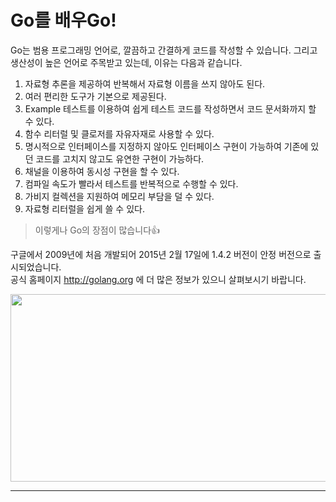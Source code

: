 # Go를 배우Go!
Go는 범용 프로그래밍 언어로, 깔끔하고 간결하게 코드를 작성할 수 있습니다. 그리고 생산성이 높은 언어로 주목받고 있는데, 이유는 다음과 같습니다.  
1. 자료형 추론을 제공하여 반복해서 자료형 이름을 쓰지 않아도 된다.
2. 여러 편리한 도구가 기본으로 제공된다.
3. Example 테스트를 이용하여 쉽게 테스트 코드를 작성하면서 코드 문서화까지 할 수 있다.
4. 함수 리터럴 및 클로저를 자유자재로 사용할 수 있다.
5. 명시적으로 인터페이스를 지정하지 않아도 인터페이스 구현이 가능하여 기존에 있던 코드를 고치지 않고도 유연한 구현이 가능하다.
6. 채널을 이용하여 동시성 구현을 할 수 있다.
7. 컴파일 속도가 빨라서 테스트를 반복적으로 수행할 수 있다.
8. 가비지 컬렉션을 지원하여 메모리 부담을 덜 수 있다.
9. 자료형 리터럴을 쉽게 쓸 수 있다.
> 이렇게나 Go의 장점이 많습니다👍
  
    
구글에서 2009년에 처음 개발되어 2015년 2월 17일에 1.4.2 버전이 안정 버전으로 출시되었습니다.  
공식 홈페이지 http://golang.org 에 더 많은 정보가 있으니 살펴보시기 바랍니다.
  
<img src="https://user-images.githubusercontent.com/61479654/95457300-a196bc00-09ab-11eb-9c94-93711c384956.jpeg"  width="700" height="300">

---
